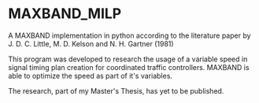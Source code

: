 # MAXBAND_MILP
A MAXBAND implementation in python according to the literature paper by J. D. C. Little, M. D. Kelson and N. H. Gartner (1981)

This program was developed to research the usage of a variable speed in signal timing plan creation for coordinated traffic controllers. 
MAXBAND is able to optimize the speed as part of it's variables.

The research, part of my Master's Thesis, has yet to be published.
